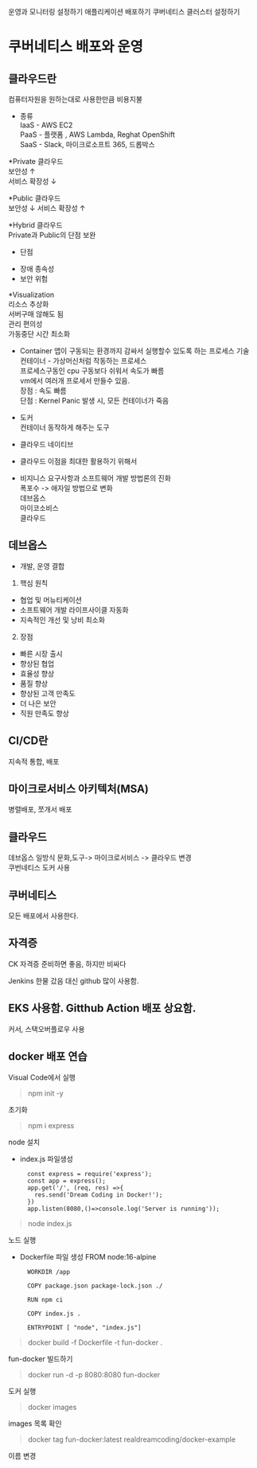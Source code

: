 운영과 모니터링 설정하기
애플리케이션 배포하기
쿠버네티스 클러스터 설정하기

# 쿠버네티스 배포와 운영
## 클라우드란   
컴퓨터자원을 원하는대로 사용한만큼 비용지불   
   
* 종류      
IaaS - AWS EC2   
PaaS - 플랫폼 , AWS Lambda, Reghat OpenShift   
SaaS - Slack, 마이크로소프트 365, 드롭박스    
   
*Private 클라우드   
보안성 ↑   
서비스 확장성 ↓   
   
*Public 클라우드   
보안성 ↓ 서비스 확장성   ↑   
   
*Hybrid 클라우드   
Private과 Public의 단점 보완   
   
* 단점   
- 장애 종속성   
- 보안 위험   
   
*Visualization   
리소스 추상화   
서버구매 않해도 됨   
관리 편의성   
가동중단 시간 최소화   
   
* Container
앱이 구동되는 환경까지 감싸서 실행할수 있도록 하는 프로세스 기술   
컨테이너 - 가상머신처럼 작동하는 프로세스   
프로세스구동인 cpu 구동보다 쉬워서 속도가 빠름   
vm에서 여러개 프로세서 만들수 있음.   
장점 : 속도 빠름   
단점 : Kernel Panic 발생 시, 모든 컨테이너가 죽음   
   
* 도커   
컨테이너 동작하게 해주는 도구   
   
   
* 클라우드 네이티브    
- 클라우드 이점을 최대한 활용하기 위해서   
   
   
* 비지니스 요구사항과 소프트웨어 개발 방법론의 진화   
폭포수 -> 애자일 방법으로 변화   
데브옵스   
마이코소비스   
클라우드   
   
## 데브옵스   
-  개발, 운영 결합    
1) 핵심 원칙       
- 협업 및 머뉴티케이션   
- 소프트웨어 개발 라이프사이클 자동화   
- 지속적인 개선 및 낭비 최소화   
   
2) 장점   
- 빠른 시장 출시   
- 향상된 협업   
- 효율성 향상   
- 품질 향상   
- 향상된 고객 만족도   
- 더 나은 보안   
- 직원 만족도 향상   
   
## CI/CD란   
지속적 통합, 배포   
   
   
## 마이크로서비스 아키텍처(MSA)   
병렬배포, 쪼개서 배포   
   
   
## 클라우드   
데브옵스 일방식 문화,도구-> 마이크로서비스 -> 클라우드 변경   
쿠번네티스 도커 사용   
   
## 쿠버네티스   
모든 배포에서 사용한다.   
   
   
## 자격증   
CK 자격증 준비하면 좋음, 하지만 비싸다   
   
Jenkins 한물 갔음 대신 github 많이 사용함.   
   
## EKS 사용함. Gitthub Action 배포 상요함.   
커서, 스택오버플로우 사용   
   
   
   
## docker 배포 연습   

Visual Code에서 실행

>npm init -y   

초기화

>npm i express      

node 설치

* index.js 파일생성   

		const express = require('express');
		const app = express();
		app.get('/', (req, res) =>{
		  res.send('Dream Coding in Docker!');
		})
		app.listen(8080,()=>console.log('Server is running'));


>node index.js

노드 실행


* Dockerfile 파일 생성
		FROM node:16-alpine

		WORKDIR /app

		COPY package.json package-lock.json ./

		RUN npm ci

		COPY index.js .

		ENTRYPOINT [ "node", "index.js"]


>docker build -f Dockerfile -t fun-docker .

fun-docker 빌드하기


>docker run -d -p 8080:8080 fun-docker

도커 실행

>docker images

images 목록 확인

>docker tag fun-docker:latest realdreamcoding/docker-example

이름 변경
